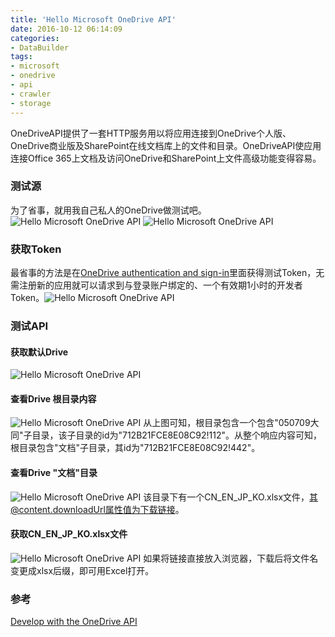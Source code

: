 ```yaml
---
title: 'Hello Microsoft OneDrive API'
date: 2016-10-12 06:14:09
categories: 
- DataBuilder
tags: 
- microsoft
- onedrive
- api
- crawler
- storage
---
```

OneDriveAPI提供了一套HTTP服务用以将应用连接到OneDrive个人版、OneDrive商业版及SharePoint在线文档库上的文件和目录。OneDriveAPI使应用连接Office 365上文档及访问OneDrive和SharePoint上文件高级功能变得容易。

### 测试源

为了省事，就用我自己私人的OneDrive做测试吧。![Hello Microsoft OneDrive API](/images/2016/10/0026uWfMzy75ApSbcoC8e.jpg) ![Hello Microsoft OneDrive API](/images/2016/10/0026uWfMzy75ApSdViob0.jpg)

### 获取Token

最省事的方法是在[OneDrive authentication and sign-in](https://dev.onedrive.com/auth/msa_oauth.htm)里面获得测试Token，无需注册新的应用就可以请求到与登录账户绑定的、一个有效期1小时的开发者Token。![Hello Microsoft OneDrive API](/images/2016/10/0026uWfMzy75ArHnoUT3f.jpg)

### 测试API

#### 获取默认Drive
![Hello Microsoft OneDrive API](/images/2016/10/0026uWfMzy75ArRMkMY1c.jpg)
#### 查看Drive 根目录内容
![Hello Microsoft OneDrive API](/images/2016/10/0026uWfMzy75AsXlveM18.png) 从上图可知，根目录包含一个包含"050709大同"子目录，该子目录的id为"712B21FCE8E08C92!112"。从整个响应内容可知，根目录包含"文档"子目录，其id为"712B21FCE8E08C92!442"。
#### 查看Drive "文档"目录
![Hello Microsoft OneDrive API](/images/2016/10/0026uWfMzy75AsYRZ3Aea.jpg) 该目录下有一个CN_EN_JP_KO.xlsx文件，其@content.downloadUrl属性值为下载链接。
#### 获取CN_EN_JP_KO.xlsx文件
![Hello Microsoft OneDrive API](/images/2016/10/0026uWfMzy75ArRTReX2b.png) 如果将链接直接放入浏览器，下载后将文件名变更成xlsx后缀，即可用Excel打开。

### 参考

[Develop with the OneDrive API](https://dev.onedrive.com/README.htm)    